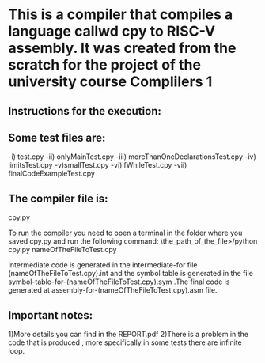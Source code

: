 # This is a compiler that compiles a language callwd cpy to RISC-V assembly. It was created from the scratch for the project of the university course Complilers 1 

## Instructions for the execution:

## Some test files are:
-i) test.cpy 
-ii) onlyMainTest.cpy 
-iii) moreThanOneDeclarationsTest.cpy
-iv) limitsTest.cpy 
-v)smallTest.cpy
-vi)ifWhileTest.cpy 
-vii) finalCodeExampleTest.cpy 

## The compiler file is:
cpy.py

To run the compiler you need to open a terminal in the folder where you saved cpy.py and run the following command: 
\the_path_of_the_file>/python cpy.py nameOfTheFileToTest.cpy

Intermediate code is generated in the intermediate-for file
(nameOfTheFileToTest.cpy).int and the symbol table is generated in the file 
symbol-table-for-(nameOfTheFileToTest.cpy).sym .The final code is generated at 
assembly-for-(nameOfTheFileToTest.cpy).asm file.

## Important notes:
1)More details you can find in the REPORT.pdf
2)There is a problem in the code that is produced , more specifically in some tests there are infinite loop.
